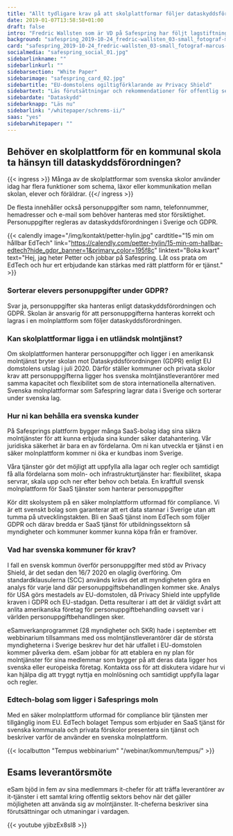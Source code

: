```yaml
---
title: "Allt tydligare krav på att skolplattformar följer dataskyddsförordningen"
date: 2019-01-07T13:58:58+01:00
draft: false
intro: "Fredric Wallsten som är VD på Safespring har följt lagstiftningen för personuppgifter under lång tid och beskriver de skärpta kraven på mjukvarubolagen inom EdTech i Sverige."
background: "safespring_2019-10-24_fredric-wallsten_03-small_fotograf-marcus-boberg.jpg"
card: "safespring_2019-10-24_fredric-wallsten_03-small_fotograf-marcus-boberg.jpg"
socialmedia: "safespring_social_01.jpg"
sidebarlinkname: ""
sidebarlinkurl: ""
sidebarsection: "White Paper"
sidebarimage: "safespring_card_02.jpg"
sidebartitle: "EU-domstolens ogiltigförklarande av Privacy Shield"
sidebartext: "Läs förutsättningar och rekommendationer för offentlig sektor och deras leverantörer"
sidebardate: "Dataskydd"
sidebarknapp: "Läs nu"
sidebarlink: "/whitepaper/schrems-ii/"
saas: "yes"
sidebarwhitepaper: ""
---
```


## Behöver en skolplattform för en kommunal skola ta hänsyn till dataskyddsförordningen?

{{< ingress >}}
Många av de skolplattformar som svenska skolor använder idag har flera funktioner som schema, läxor eller kommunikation mellan skolan, elever och föräldrar.
{{</ ingress >}}

De flesta innehåller också personuppgifter som namn, telefonnummer, hemadresser och e-mail som behöver hanteras med stor försiktighet. Personuppgifter regleras av dataskyddsförordningen i Sverige och GDPR.

{{< calendly image="/img/kontakt/petter-hylin.jpg" cardtitle="15 min om hållbar EdTech" link="https://calendly.com/petter-hylin/15-min-om-hallbar-edtech?hide_gdpr_banner=1&primary_color=195f8c" linktext="Boka kvart" text="Hej, jag heter Petter och jobbar på Safespring. Låt oss prata om EdTech och hur ert erbjudande kan stärkas med rätt plattform för er tjänst." >}}

### Sorterar elevers personuppgifter under GDPR?
Svar ja, personuppgifter ska hanteras enligt dataskyddsförordningen och GDPR. Skolan är ansvarig för att personuppgifterna hanteras korrekt och lagras i en molnplattform som följer dataskyddsförordningen.

### Kan skolplattformar ligga i en utländsk molntjänst?
Om skolplattformen hanterar personuppgifter och ligger i en amerikansk molntjänst bryter skolan mot Dataskyddsförordningen (GDPR) enligt EU domstolens utslag i juli 2020.  Därför ställer kommuner och privata skolor krav att personuppgifterna ligger hos svenska molntjänstleverantörer med samma kapacitet och flexibilitet som de stora internationella alternativen. Svenska molnplattformar som Safespring lagrar data i Sverige och sorterar under svenska lag.

### Hur ni kan behålla era svenska kunder
På Safesprings plattform bygger många SaaS-bolag idag sina säkra molntjänster för att kunna erbjuda sina kunder säker datahantering. Vår juridiska säkerhet är bara en av fördelarna. Om ni kan utveckla er tjänst i en säker molnplattform kommer ni öka er kundbas inom Sverige.

Våra tjänster gör det möjligt att uppfylla alla lagar och regler och samtidigt få alla fördelarna som moln- och infrastrukturtjänster har: flexibilitet, skapa servrar, skala upp och ner efter behov och betala. En kraftfull svensk molnplattform för SaaS tjänster som hanterar personuppgifter

Kör ditt skolsystem på en säker molnplattform utformad för compliance. Vi är ett svenskt bolag som garanterar att ert data stannar i Sverige utan att tumma på utvecklingstakten. Bli en SaaS tjänst inom EdTech som följer GDPR och därav bredda er SaaS tjänst för utbildningssektorn så myndigheter och kommuner kommer kunna köpa från er framöver.

### Vad har svenska kommuner för krav?
I fall en svensk kommun överför personuppgifter med stöd av Privacy Shield, är det sedan den 16/7 2020 en olaglig överföring. Om standardklausulerna (SCC) används krävs det att myndigheten göra en analys för varje land där personuppgiftsbehandlingen kommer ske. Analys för USA görs mestadels av EU-domstolen, då Privacy Shield inte uppfyllde kraven i GDPR och EU-stadgan. Detta resulterar i att det är väldigt svårt att anlita amerikanska företag för personuppgiftbehandling oavsett var i världen personuppgiftbehandlingen sker.

eSamverkanprogrammet (28 myndigheter och SKR) hade i september ett webbinarium tillsammans med oss molntjänstleverantörer där de största myndigheterna i Sverige beskrev hur det här utfallet i EU-domstolen kommer påverka dem. eSam jobbar för att etablera en ny plan för molntjänster för sina medlemmar som bygger på att deras data ligger hos svenska eller europeiska företag.
Kontakta oss för att diskutera vidare hur vi kan hjälpa dig att tryggt nyttja en molnlösning och samtidigt uppfylla lagar och regler.

### Edtech-bolag som ligger i Safesprings moln
Med en säker molnplattform utformad för compliance blir tjänsten mer tillgänglig inom EU. EdTech bolaget Tempus som erbjuder en SaaS tjänst för svenska kommunala och privata förskolor presentera sin tjänst och beskriver varför de använder en svenska molnplattform.

{{< localbutton "Tempus webbinarium" "/webinar/kommun/tempus/" >}}


## Esams leverantörsmöte
eSam bjöd in fem av sina medlemmars it-chefer för att träffa leverantörer av it-tjänster i ett samtal kring offentlig sektors behov när det gäller möjligheten att använda sig av molntjänster. It-cheferna beskriver sina förutsättningar och utmaningar i vardagen.


{{< youtube yjibzEx8sI8 >}}
